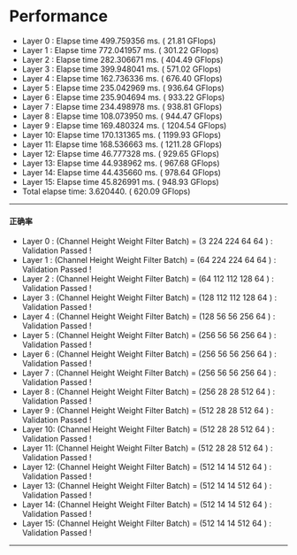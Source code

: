 # Performance

* Layer 0 :  Elapse time 499.759356 ms. (   21.81 GFlops) 
* Layer 1 :  Elapse time 772.041957 ms. (  301.22 GFlops) 
* Layer 2 :  Elapse time 282.306671 ms. (  404.49 GFlops) 
* Layer 3 :  Elapse time 399.948041 ms. (  571.02 GFlops) 
* Layer 4 :  Elapse time 162.736336 ms. (  676.40 GFlops) 
* Layer 5 :  Elapse time 235.042969 ms. (  936.64 GFlops) 
* Layer 6 :  Elapse time 235.904694 ms. (  933.22 GFlops) 
* Layer 7 :  Elapse time 234.498978 ms. (  938.81 GFlops) 
* Layer 8 :  Elapse time 108.073950 ms. (  944.47 GFlops) 
* Layer 9 :  Elapse time 169.480324 ms. ( 1204.54 GFlops) 
* Layer 10:  Elapse time 170.131365 ms. ( 1199.93 GFlops) 
* Layer 11:  Elapse time 168.536663 ms. ( 1211.28 GFlops) 
* Layer 12:  Elapse time 46.777328 ms. (  929.65 GFlops) 
* Layer 13:  Elapse time 44.938962 ms. (  967.68 GFlops) 
* Layer 14:  Elapse time 44.435660 ms. (  978.64 GFlops) 
* Layer 15:  Elapse time 45.826991 ms. (  948.93 GFlops) 
* Total elapse time: 3.620440. (  620.09 GFlops) 

---

#### 正确率

* Layer 0 : (Channel Height Weight Filter Batch) = (3   224 224 64  64 ) : Validation Passed !
* Layer 1 : (Channel Height Weight Filter Batch) = (64  224 224 64  64 ) : Validation Passed !
* Layer 2 : (Channel Height Weight Filter Batch) = (64  112 112 128 64 ) : Validation Passed !
* Layer 3 : (Channel Height Weight Filter Batch) = (128 112 112 128 64 ) : Validation Passed !
* Layer 4 : (Channel Height Weight Filter Batch) = (128 56  56  256 64 ) : Validation Passed !
* Layer 5 : (Channel Height Weight Filter Batch) = (256 56  56  256 64 ) : Validation Passed !
* Layer 6 : (Channel Height Weight Filter Batch) = (256 56  56  256 64 ) : Validation Passed !
* Layer 7 : (Channel Height Weight Filter Batch) = (256 56  56  256 64 ) : Validation Passed !
* Layer 8 : (Channel Height Weight Filter Batch) = (256 28  28  512 64 ) : Validation Passed !
* Layer 9 : (Channel Height Weight Filter Batch) = (512 28  28  512 64 ) : Validation Passed !
* Layer 10: (Channel Height Weight Filter Batch) = (512 28  28  512 64 ) : Validation Passed !
* Layer 11: (Channel Height Weight Filter Batch) = (512 28  28  512 64 ) : Validation Passed !
* Layer 12: (Channel Height Weight Filter Batch) = (512 14  14  512 64 ) : Validation Passed !
* Layer 13: (Channel Height Weight Filter Batch) = (512 14  14  512 64 ) : Validation Passed !
* Layer 14: (Channel Height Weight Filter Batch) = (512 14  14  512 64 ) : Validation Passed !
* Layer 15: (Channel Height Weight Filter Batch) = (512 14  14  512 64 ) : Validation Passed !

---

